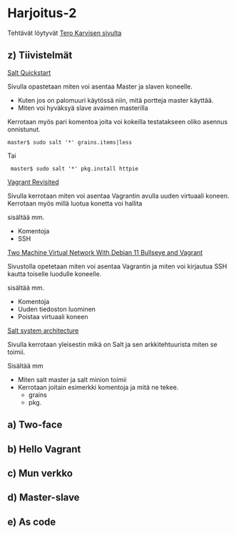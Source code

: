 # Harjoitus-2


Tehtävät löytyvät [Tero Karvisen sivulta](https://terokarvinen.com/2021/configuration-management-systems-palvelinten-hallinta-ict4tn022-2021-autumn/#h2-master-slave)

## z) Tiivistelmät

[Salt Quickstart](https://terokarvinen.com/2018/salt-quickstart-salt-stack-master-and-slave-on-ubuntu-linux/)
 
 Sivulla opastetaan miten voi asentaa Master ja slaven koneelle.
 * Kuten jos on palomuuri käytössä niin, mitä portteja master käyttää.
 * Miten voi hyväksyä slave avaimen masterilla
 
 Kerrotaan myös pari komentoa joita voi kokeilla testatakseen oliko asennus onnistunut.
 
 ```
 master$ sudo salt '*' grains.items|less
 
 ```
 Tai 
```
 master$ sudo salt '*' pkg.install httpie
```

[Vagrant Revisited](https://terokarvinen.com/2017/04/11/vagrant-revisited-install-boot-new-virtual-machine-in-31-seconds/)

Sivulla kerrotaan miten voi asentaa Vagrantin avulla uuden virtuaali koneen.
Kerrotaan myös millä luotua konetta voi hallita

sisältää mm.
* Komentoja
* SSH


[Two Machine Virtual Network With Debian 11 Bullseye and Vagrant](https://terokarvinen.com/2021/two-machine-virtual-network-with-debian-11-bullseye-and-vagrant/)

Sivustolla opetetaan miten voi asentaa Vagrantin ja miten voi kirjautua SSH kautta toiselle luodulle koneelle. 

sisältää mm.
* Komentoja
* Uuden tiedoston luominen
* Poistaa virtuaali koneen

[Salt system architecture](https://docs.saltproject.io/en/latest/topics/salt_system_architecture.html)

 Sivulla kerrotaan yleisestin mikä on Salt ja sen arkkitehtuurista miten se toimii.
 
 Sisältää mm
* Miten salt master ja salt minion toimii
* Kerrotaan joitain esimerkki komentoja ja mitä ne tekee.
    * grains 
    * pkg.



## a) Two-face





## b) Hello Vagrant




## c) Mun verkko




## d) Master-slave



## e) As code
